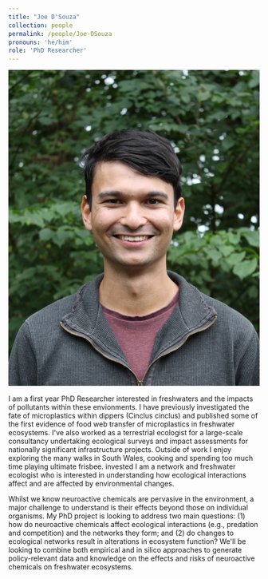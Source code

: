 ```yaml
---
title: "Joe D'Souza"
collection: people
permalink: /people/Joe-DSouza
pronouns: 'he/him'
role: 'PhD Researcher'
---
```


![Joe D'Souza](JDS.JPG)

I am a first year PhD Researcher interested in freshwaters and the impacts of pollutants within these envionments. I have previously investigated the fate of microplastics within dippers (Cinclus cinclus) and published some of the first evidence of food web transfer of microplastics in freshwater ecosystems. I've also worked as a terrestrial ecologist for a large-scale consultancy undertaking ecological surveys and impact assessments for nationally significant infrastructure projects. 
Outside of work I enjoy exploring the many walks in South Wales, cooking and spending too much time playing ultimate frisbee. invested I am a network and freshwater ecologist who is interested in understanding how ecological interactions affect and are affected by environmental changes.

Whilst we know neuroactive chemicals are pervasive in the environment, a major challenge to understand is their effects beyond those on individual organisms. My PhD project is looking to address two main questions:
(1) how do neuroactive chemicals affect ecological interactions (e.g., predation and competition) and the networks they form; and (2) do changes to ecological networks result in alterations in ecosystem function? 
We'll be looking to combine both empirical and in silico approaches to generate policy-relevant data and knowledge on the effects and risks of neuroactive chemicals on freshwater ecosystems. 
